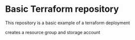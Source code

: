 # Basic Terraform repository

This repository is a basic example of a terraform deployment

creates a resource group and storage account
